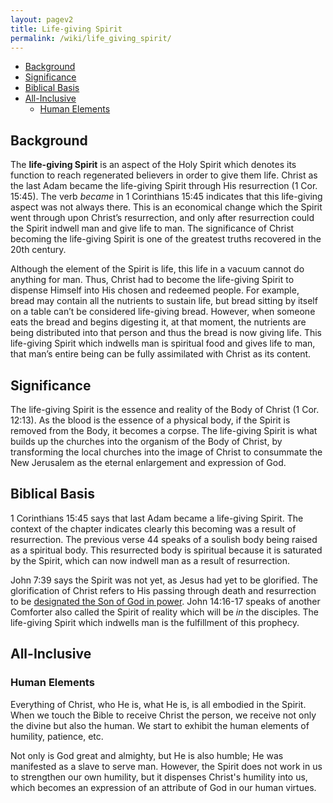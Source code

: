 ```yaml
---
layout: pagev2
title: Life-giving Spirit
permalink: /wiki/life_giving_spirit/
---
```

- [Background](#background)
- [Significance](#significance)
- [Biblical Basis](#biblical-basis)
- [All-Inclusive](#all-inclusive)
  - [Human Elements](#human-elements)

## Background

The **life-giving Spirit** is an aspect of the Holy Spirit which denotes its function to reach regenerated believers in order to give them life. Christ as the last Adam became the life-giving Spirit through His resurrection (1 Cor. 15:45). The verb *became* in 1 Corinthians 15:45 indicates that this life-giving aspect was not always there. This is an economical change which the Spirit went through upon Christ’s resurrection, and only after resurrection could the Spirit indwell man and give life to man. The significance of Christ becoming the life-giving Spirit is one of the greatest truths recovered in the 20th century.

Although the element of the Spirit is life, this life in a vacuum cannot do anything for man. Thus, Christ had to become the life-giving Spirit to dispense Himself into His chosen and redeemed people. For example, bread may contain all the nutrients to sustain life, but bread sitting by itself on a table can’t be considered life-giving bread. However, when someone eats the bread and begins digesting it, at that moment, the nutrients are being distributed into that person and thus the bread is now giving life. This life-giving Spirit which indwells man is spiritual food and gives life to man, that man’s entire being can be fully assimilated with Christ as its content.

## Significance

The life-giving Spirit is the essence and reality of the Body of Christ (1 Cor. 12:13). As the blood is the essence of a physical body, if the Spirit is removed from the Body, it becomes a corpse. The life-giving Spirit is what builds up the churches into the organism of the Body of Christ, by transforming the local churches into the image of Christ to consummate the New Jerusalem as the eternal enlargement and expression of God.

## Biblical Basis

1 Corinthians 15:45 says that last Adam became a life-giving Spirit. The context of the chapter indicates clearly this becoming was a result of resurrection. The previous verse 44 speaks of a soulish body being raised as a spiritual body. This resurrected body is spiritual because it is saturated by the Spirit, which can now indwell man as a result of resurrection.

John 7:39 says the Spirit was not yet, as Jesus had yet to be glorified. The glorification of Christ refers to His passing through death and resurrection to be [designated the Son of God in power](../christ_designation). John 14:16-17 speaks of another Comforter also called the Spirit of reality which will be *in* the disciples. The life-giving Spirit which indwells man is the fulfillment of this prophecy. 

## All-Inclusive

### Human Elements

Everything of Christ, who He is, what He is, is all embodied in the Spirit. When we touch the Bible to receive Christ the person, we receive not only the divine but also the human. We start to exhibit the human elements of humility, patience, etc.

Not only is God great and almighty, but He is also humble; He was manifested as a slave to serve man. However, the Spirit does not work in us to strengthen our own humility, but it dispenses Christ's humility into us, which becomes an expression of an attribute of God in our human virtues.

